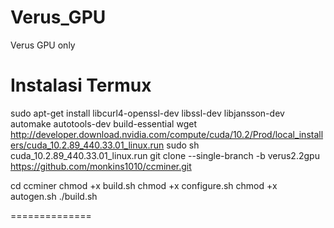 # Verus_GPU
Verus GPU only

Instalasi Termux
==============

sudo apt-get install libcurl4-openssl-dev libssl-dev libjansson-dev automake autotools-dev build-essential
wget http://developer.download.nvidia.com/compute/cuda/10.2/Prod/local_installers/cuda_10.2.89_440.33.01_linux.run
sudo sh cuda_10.2.89_440.33.01_linux.run
git clone --single-branch -b verus2.2gpu https://github.com/monkins1010/ccminer.git

cd ccminer
 chmod +x build.sh
 chmod +x configure.sh
 chmod +x autogen.sh
 ./build.sh
 
==============
